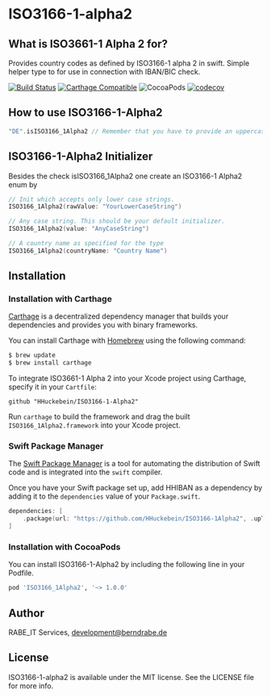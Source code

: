 # ISO3166-1-alpha2
What is ISO3661-1 Alpha 2 for?
-------------------
Provides country codes as defined by ISO3166-1 alpha 2 in swift. Simple helper type to for use in connection with IBAN/BIC check.

[![Build Status](https://img.shields.io/github/workflow/status/HHuckebein/ISO3166-1-Alpha2/Swift)](https://github.com/HHuckebein/ISO3166-1-Alpha2/actions/workflows/swift.yml)
[![Carthage Compatible](https://img.shields.io/badge/Carthage-compatible-4BC51D.svg?style=flat)](https://github.com/Carthage/Carthage)
![CocoaPods](https://img.shields.io/cocoapods/v/ISO3166_1Alpha2.svg)
[![codecov](https://codecov.io/gh/HHuckebein/ISO3166-1Alpha2/branch/master/graph/badge.svg)](https://codecov.io/gh/HHuckebein/ISO3166-1Alpha2)

## How to use ISO3166-1-Alpha2

```swift
"DE".isISO3166_1Alpha2 // Remember that you have to provide an uppercase string

```

## ISO3166-1-Alpha2 Initializer

Besides the check isISO3166_1Alpha2 one create an ISO3166-1 Alpha2 enum by

```swift
// Init which accepts only lower case strings.
ISO3166_1Alpha2(rawValue: "YourLowerCaseString")

// Any case string. This should be your default initializer.
ISO3166_1Alpha2(value: "AnyCaseString")

// A country name as specified for the type
ISO3166_1Alpha2(countryName: "Country Name")
```

## Installation

### Installation with Carthage

[Carthage](https://github.com/Carthage/Carthage) is a decentralized dependency manager that builds your dependencies and provides you with binary frameworks.

You can install Carthage with [Homebrew](http://brew.sh/) using the following command:

```bash
$ brew update
$ brew install carthage
```

To integrate ISO3661-1 Alpha 2 into your Xcode project using Carthage, specify it in your `Cartfile`:

```ogdl
github "HHuckebein/ISO3166-1-Alpha2"
```

Run `carthage` to build the framework and drag the built `ISO3166_1Alpha2.framework` into your Xcode project.

### Swift Package Manager

The [Swift Package Manager](https://swift.org/package-manager/) is a tool for automating the distribution of Swift code and is integrated into the `swift` compiler.

Once you have your Swift package set up, add HHIBAN as a dependency by adding it to the `dependencies` value of your `Package.swift`.

```swift
dependencies: [
    .package(url: "https://github.com/HHuckebein/ISO3166-1Alpha2", .upToNextMajor(from: "1.0.2"))
]
```

### Installation with CocoaPods

You can install ISO3166-1-Alpha2 by including the following line in your Podfile.

```Ruby
pod 'ISO3166_1Alpha2', '~> 1.0.0'
```

## Author

RABE_IT Services, development@berndrabe.de

## License

ISO3166-1-alpha2 is available under the MIT license. See the LICENSE file for more info.
